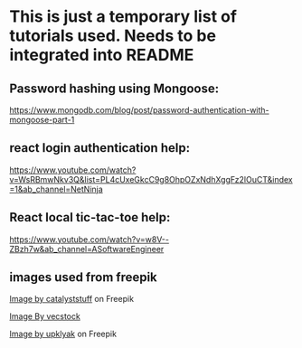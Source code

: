 # This is just a temporary list of tutorials used. Needs to be integrated into README

## Password hashing using Mongoose:
https://www.mongodb.com/blog/post/password-authentication-with-mongoose-part-1

## react login authentication help:
https://www.youtube.com/watch?v=WsRBmwNkv3Q&list=PL4cUxeGkcC9g8OhpOZxNdhXggFz2lOuCT&index=1&ab_channel=NetNinja

## React local tic-tac-toe help:
https://www.youtube.com/watch?v=w8V--ZBzh7w&ab_channel=ASoftwareEngineer

## images used from freepik
<a href="https://www.freepik.com/free-vector/arcade-machine-game-cartoon-vector-icon-illustration-holiday-technology-icon-isolated-premium-flat_38892890.htm#query=arcade&position=0&from_view=search&track=sph&uuid=a6493d6e-2272-4573-ab78-181181b3ef0d">Image by catalyststuff</a> on Freepik

<a href="https://www.freepik.com/free-ai-image/illuminated-dashboard-controls-technology-speed-motion-generated-by-ai_41668417.htm#fromView=search&term=realistic+arcade+room&page=1&position=32&track=ais_ai_generated&regularType=ai">Image By vecstock</a>

<a href="https://www.freepik.com/free-vector/square-buttons-with-chocolate-hard-sugar-candies-fruit-drops-lollipop-cake-bonbon-vector-cartoon-set-sweet-food-icons-caramel-christmas-candy-cane-confectionery_24417276.htm#query=candy%20crush&position=1&from_view=search&track=ais&uuid=1d38956e-1c85-46be-81b3-37911d150964">Image by upklyak</a> on Freepik

